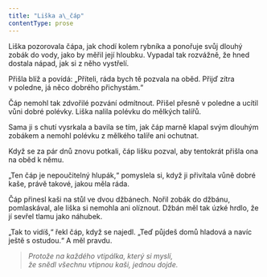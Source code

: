 ```yaml
---
title: "Liška a\_čáp"
contentType: prose
---
```


  

Liška pozorovala čápa, jak chodí kolem rybníka a ponořuje svůj dlouhý zobák do vody, jako by měřil její hloubku. Vypadal tak rozvážně, že hned dostala nápad, jak si z něho vystřelí.

Přišla blíž a povídá: „Příteli, ráda bych tě pozvala na oběd. Přijď zítra v poledne, já něco dobrého přichystám.“

Čáp nemohl tak zdvořilé pozvání odmítnout. Přišel přesně v poledne a ucítil vůni dobré polévky. Liška nalila polévku do mělkých talířů.

Sama ji s chutí vysrkala a bavila se tím, jak čáp marně klapal svým dlouhým zobákem a nemohl polévku z mělkého talíře ani ochutnat.

Když se za pár dnů znovu potkali, čáp lišku pozval, aby tentokrát přišla ona na oběd k němu.

„Ten čáp je nepoučitelný hlupák,“ pomyslela si, když ji přivítala vůně dobré kaše, právě takové, jakou měla ráda.

Čáp přinesl kaši na stůl ve dvou džbánech. Nořil zobák do džbánu, pomlaskával, ale liška si nemohla ani olíznout. Džbán měl tak úzké hrdlo, že jí sevřel tlamu jako náhubek.

„Tak to vidíš,“ řekl čáp, když se najedl. „Teď půjdeš domů hladová a navíc ještě s ostudou.“ A měl pravdu.

> _Protože na každého vtipálka, který si myslí,  
> že snědl všechnu vtipnou kaši, jednou dojde._
